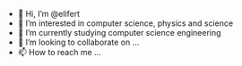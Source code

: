 - 👋 Hi, I’m @elifert
- 👀 I’m interested in computer science, physics and science
- 🌱 I’m currently studying computer science engineering
- 💞️ I’m looking to collaborate on ...
- 📫 How to reach me ...

<!---
elifert/elifert is a ✨ special ✨ repository because its `README.md` (this file) appears on your GitHub profile.
You can click the Preview link to take a look at your changes.
--->
